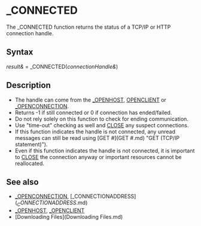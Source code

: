 # _CONNECTED

The _CONNECTED function returns the status of a TCP/IP or HTTP connection handle.

  

## Syntax

*result&* = _CONNECTED(*connectionHandle&*)
  

## Description

* The handle can come from the [_OPENHOST](_OPENHOST.md), [OPENCLIENT](OPENCLIENT.md) or [_OPENCONNECTION](_OPENCONNECTION.md).
* Returns -1 if still connected or 0 if connection has ended/failed.
* Do not rely solely on this function to check for ending communication.
* Use "time-out" checking as well and [CLOSE](CLOSE.md) any suspect connections.
* If this function indicates the handle is not connected, any unread messages can still be read using [GET #](GET #.md) "GET (TCP/IP statement)").
* Even if this function indicates the handle is not connected, it is important to [CLOSE](CLOSE.md) the connection anyway or important resources cannot be reallocated.

  

## See also

* [_OPENCONNECTION](_OPENCONNECTION.md), [_CONNECTIONADDRESS$](_CONNECTIONADDRESS$.md)
* [_OPENHOST](_OPENHOST.md), [_OPENCLIENT](_OPENCLIENT.md)
* [Downloading Files](Downloading Files.md)

  
